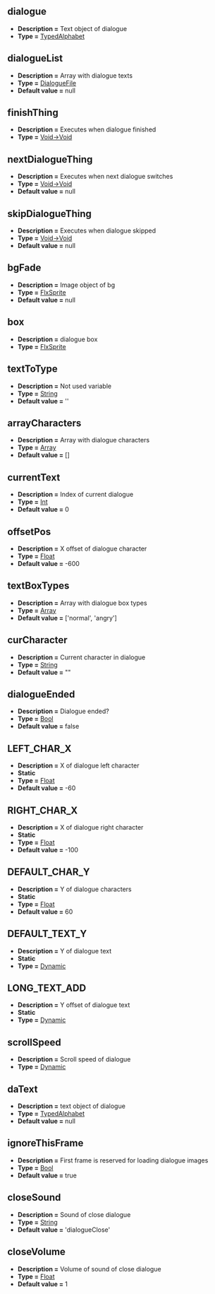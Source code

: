 ## dialogue
* **Description =** Text object of dialogue
* **Type =** [TypedAlphabet](https://api.haxeflixel.com/TypedAlphabet.html)

## dialogueList
* **Description =** Array with dialogue texts
* **Type =** [DialogueFile](https://api.haxeflixel.com/DialogueFile.html)
* **Default value =** null

## finishThing
* **Description =** Executes when dialogue finished
* **Type =** [Void->Void](https://api.haxeflixel.com/Void.html)

## nextDialogueThing
* **Description =** Executes when next dialogue switches
* **Type =** [Void->Void](https://api.haxeflixel.com/Void.html)
* **Default value =** null

## skipDialogueThing
* **Description =** Executes when dialogue skipped
* **Type =** [Void->Void](https://api.haxeflixel.com/Void.html)
* **Default value =** null

## bgFade
* **Description =** Image object of bg
* **Type =** [FlxSprite](https://api.haxeflixel.com/flixel/FlxSprite.html)
* **Default value =** null

## box
* **Description =** dialogue box
* **Type =** [FlxSprite](https://api.haxeflixel.com/flixel/FlxSprite.html)

## textToType
* **Description =** Not used variable
* **Type =** [String](https://api.haxeflixel.com/String.html)
* **Default value =** ''

## arrayCharacters
* **Description =** Array with dialogue characters
* **Type =** [Array<DialogueCharacter>](https://api.haxeflixel.com/Array.html)
* **Default value =** []

## currentText
* **Description =** Index of current dialogue
* **Type =** [Int](https://api.haxeflixel.com/Int.html)
* **Default value =** 0

## offsetPos
* **Description =** X offset of dialogue character
* **Type =** [Float](https://api.haxeflixel.com/Float.html)
* **Default value =** -600

## textBoxTypes
* **Description =** Array with dialogue box types
* **Type =** [Array<String>](https://api.haxeflixel.com/Array.html)
* **Default value =** ['normal', 'angry']

## curCharacter
* **Description =** Current character in dialogue
* **Type =** [String](https://api.haxeflixel.com/String.html)
* **Default value =** ""

## dialogueEnded
* **Description =** Dialogue ended?
* **Type =** [Bool](https://api.haxeflixel.com/Bool.html)
* **Default value =** false

## LEFT_CHAR_X
* **Description =** X of dialogue left character
* **Static**
* **Type =** [Float](https://api.haxeflixel.com/Float.html)
* **Default value =** -60

## RIGHT_CHAR_X
* **Description =** X of dialogue right character
* **Static**
* **Type =** [Float](https://api.haxeflixel.com/Float.html)
* **Default value =** -100

## DEFAULT_CHAR_Y
* **Description =** Y of dialogue characters
* **Static**
* **Type =** [Float](https://api.haxeflixel.com/Float.html)
* **Default value =** 60

## DEFAULT_TEXT_Y
* **Description =** Y of dialogue text
* **Static**
* **Type =** [Dynamic](https://api.haxeflixel.com/Dynamic.html)

## LONG_TEXT_ADD
* **Description =** Y offset of dialogue text
* **Static**
* **Type =** [Dynamic](https://api.haxeflixel.com/Dynamic.html)

## scrollSpeed
* **Description =** Scroll speed of dialogue
* **Type =** [Dynamic](https://api.haxeflixel.com/Dynamic.html)

## daText
* **Description =** text object of dialogue
* **Type =** [TypedAlphabet](https://api.haxeflixel.com/TypedAlphabet.html)
* **Default value =** null

## ignoreThisFrame
* **Description =** First frame is reserved for loading dialogue images
* **Type =** [Bool](https://api.haxeflixel.com/Bool.html)
* **Default value =** true

## closeSound
* **Description =** Sound of close dialogue
* **Type =** [String](https://api.haxeflixel.com/String.html)
* **Default value =** 'dialogueClose'

## closeVolume
* **Description =** Volume of sound of close dialogue
* **Type =** [Float](https://api.haxeflixel.com/Float.html)
* **Default value =** 1

